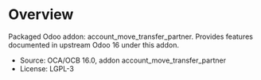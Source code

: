# Overview

Packaged Odoo addon: account_move_transfer_partner. Provides features documented in upstream Odoo 16 under this addon.

- Source: OCA/OCB 16.0, addon account_move_transfer_partner
- License: LGPL-3
